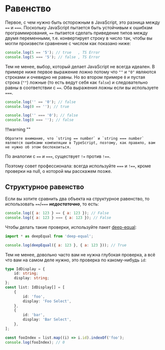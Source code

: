 # Равенство

Первое, с чем нужно быть осторожным в JavaScript, это разница между `==` и `===`. Поскольку JavaScript пытается быть устойчивым к ошибкам программирования, `==` пытается сделать приведение типов между двумя переменными, т.е. конвертирует строку в число так, чтобы вы могли произвести сравнение с числом как показано ниже:

```js
console.log(5 == '5'); // true   , TS Error
console.log(5 === '5'); // false , TS Error
```

Тем не менее, выбор, который делает JavaScript не всегда идеален. В примере ниже первое выражение ложно потому что `""` и `"0"` являются строками и очевидно не равны. Но во втором примере `0` и пустая строка (`""`) ложные (то есть ведут себя как `false`) и следовательно равны в соответствии с `==`. Оба выражения ложны если вы используете `===`.

```js
console.log('' == '0'); // false
console.log(0 == ''); // true

console.log('' === '0'); // false
console.log(0 === ''); // false
```

!!!warning ""

    Обратите внимание, что `string == number` и `string === number` являются ошибками компиляции в TypeScript, поэтому, как правило, вам не нужно об этом беспокоиться.

По аналогии с `==` и `===`, существует `!=` против `!==`.

Поэтому совет профессионала: всегда используйте `===` и `!==`, кроме проверки на null, о которой мы расскажем позже.

## Структурное равенство

Если вы хотите сравнить два объекта на структурное равенство, то использовать `==`/`===` **_недостаточно_**, то есть:

```js
console.log({ a: 123 } == { a: 123 }); // False
console.log({ a: 123 } === { a: 123 }); // False
```

Чтобы делать такие проверки, используйте пакет [deep-equal](https://www.npmjs.com/package/deep-equal):

```js
import * as deepEqual from 'deep-equal';

console.log(deepEqual({ a: 123 }, { a: 123 })); // True
```

Тем не менее, довольно часто вам не нужна глубокая проверка, а всё что вам на самом деле нужно, это проверка по какому-нибудь `id`:

```ts
type IdDisplay = {
    id: string;
    display: string;
};
const list: IdDisplay[] = [
    {
        id: 'foo',
        display: 'Foo Select',
    },
    {
        id: 'bar',
        display: 'Bar Select',
    },
];

const fooIndex = list.map((i) => i.id).indexOf('foo');
console.log(fooIndex); // 0
```
